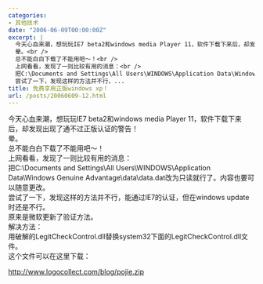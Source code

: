 ```yaml
---
categories:
- 其他技术
date: "2006-06-09T00:00:00Z"
excerpt: |
  今天心血来潮，想玩玩IE7 beta2和windows media Player 11，软件下载下来后，却发现出现了通不过正版认证的警告！<br />
  晕。<br />
  总不能白白下载了不能用吧～！<br />
  上网看看，发现了一则比较有用的消息：<br />
  把C:\Documents and Settings\All Users\WINDOWS\Application Data\Windows Genuine Advantage\data\data.dat改为只读就行了。内容也要可以随意更改。<br />
  尝试了一下，发现这样的方法并不行，...
title: 免费享用正版windows xp！
url: /posts/20060609-12.html
---
```

今天心血来潮，想玩玩IE7 beta2和windows media Player 11，软件下载下来后，却发现出现了通不过正版认证的警告！  
晕。  
总不能白白下载了不能用吧～！  
上网看看，发现了一则比较有用的消息：  
把C:\Documents and Settings\All Users\WINDOWS\Application Data\Windows Genuine Advantage\data\data.dat改为只读就行了。内容也要可以随意更改。  
尝试了一下，发现这样的方法并不行，能通过IE7的认证，但在windows update时还是不行。  
原来是微软更新了验证方法。  
解决方法：  
用破解的LegitCheckControl.dll替换system32下面的LegitCheckControl.dll文件。  
这个文件可以在这里下载：

http://www.logocollect.com/blog/pojie.zip